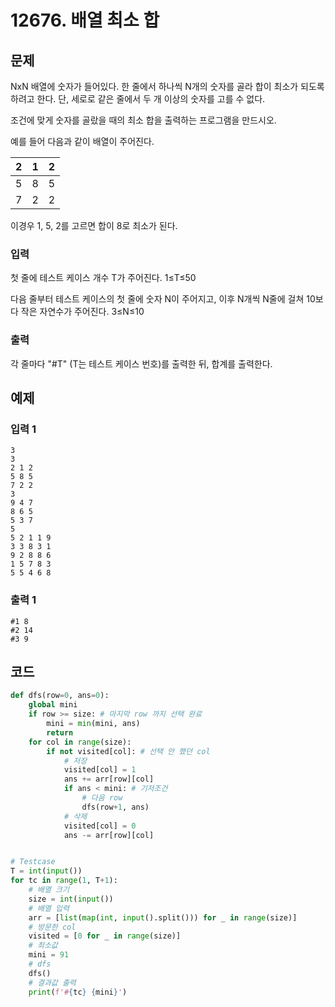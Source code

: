 # 12676. 배열 최소 합

## 문제

NxN 배열에 숫자가 들어있다. 한 줄에서 하나씩 N개의 숫자를 골라 합이 최소가 되도록 하려고 한다. 단, 세로로 같은 줄에서 두 개 이상의 숫자를 고를 수 없다.

조건에 맞게 숫자를 골랐을 때의 최소 합을 출력하는 프로그램을 만드시오.
 

예를 들어 다음과 같이 배열이 주어진다.
 

| 2    | 1    | 2    |
| ---- | ---- | ---- |
| 5    | 8    | 5    |
| 7    | 2    | 2    |



이경우 1, 5, 2를 고르면 합이 8로 최소가 된다.



### 입력

첫 줄에 테스트 케이스 개수 T가 주어진다. 1≤T≤50
 

다음 줄부터 테스트 케이스의 첫 줄에 숫자 N이 주어지고, 이후 N개씩 N줄에 걸쳐 10보다 작은 자연수가 주어진다. 3≤N≤10

### 출력

각 줄마다 "#T" (T는 테스트 케이스 번호)를 출력한 뒤, 합계를 출력한다.





## 예제

### 입력 1

```
3
3
2 1 2
5 8 5
7 2 2
3
9 4 7
8 6 5
5 3 7
5
5 2 1 1 9
3 3 8 3 1
9 2 8 8 6
1 5 7 8 3
5 5 4 6 8
```

### 출력 1

```
#1 8
#2 14
#3 9
```





## 코드

```python
def dfs(row=0, ans=0):
    global mini
    if row >= size: # 마지막 row 까지 선택 완료
        mini = min(mini, ans)
        return
    for col in range(size):
        if not visited[col]: # 선택 안 했던 col
            # 저장
            visited[col] = 1
            ans += arr[row][col]
            if ans < mini: # 기저조건
                # 다음 row
                dfs(row+1, ans)
            # 삭제
            visited[col] = 0
            ans -= arr[row][col]


# Testcase
T = int(input())
for tc in range(1, T+1):
    # 배열 크기
    size = int(input())
    # 배열 입력
    arr = [list(map(int, input().split())) for _ in range(size)]
    # 방문한 col
    visited = [0 for _ in range(size)]
    # 최소값
    mini = 91
    # dfs
    dfs()
    # 결과값 출력
    print(f'#{tc} {mini}')
```
